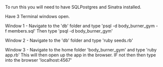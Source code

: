 To run this you will need to have SQLPostgres and Sinatra installed. 

Have 3 Terminal windows open.

Window 1 - Navigate to the 'db' folder and type 'psql -d body_burner_gym -f members.sql'
Then type 'psql -d body_burner_gym'

Window 2 - Navigate to the 'db' folder and type 'ruby seeds.rb'

Window 3 - Navigate to the home folder 'body_burner_gym' and type 'ruby app.rb' This will then open up the app in the browser. IF not then then type into the browser 'localhost:4567'
